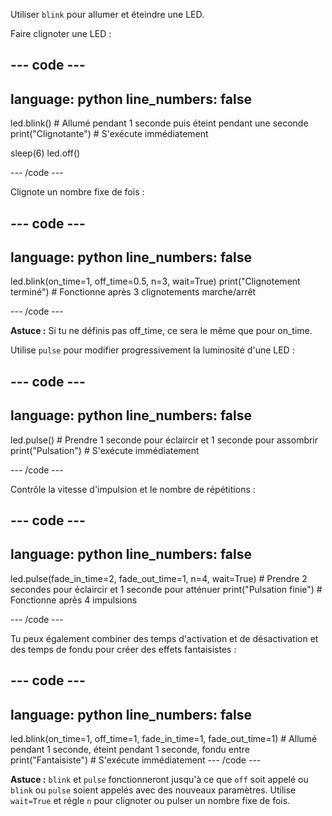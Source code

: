 Utiliser `blink` pour allumer et éteindre une LED.

Faire clignoter une LED :

--- code ---
---
language: python
line_numbers: false
---
led.blink() # Allumé pendant 1 seconde puis éteint pendant une seconde 
print("Clignotante") # S'exécute immédiatement

sleep(6) 
led.off()

--- /code ---

Clignote un nombre fixe de fois :

--- code ---
---
language: python
line_numbers: false
---
led.blink(on_time=1, off_time=0.5, n=3, wait=True) 
print("Clignotement terminé") # Fonctionne après 3 clignotements marche/arrêt

--- /code ---

**Astuce :** Si tu ne définis pas off_time, ce sera le même que pour on_time.

Utilise `pulse` pour modifier progressivement la luminosité d'une LED :

--- code ---
---
language: python
line_numbers: false
---
led.pulse() # Prendre 1 seconde pour éclaircir et 1 seconde pour assombrir 
print("Pulsation") # S'exécute immédiatement

--- /code ---

Contrôle la vitesse d'impulsion et le nombre de répétitions :

--- code ---
---
language: python
line_numbers: false
---
led.pulse(fade_in_time=2, fade_out_time=1, n=4, wait=True) # Prendre 2 secondes pour éclaircir et 1 seconde pour atténuer 
print("Pulsation finie") # Fonctionne après 4 impulsions

--- /code ---

Tu peux également combiner des temps d'activation et de désactivation et des temps de fondu pour créer des effets fantaisistes :

--- code ---
---
language: python
line_numbers: false
---
led.blink(on_time=1, off_time=1, fade_in_time=1, fade_out_time=1) # Allumé pendant 1 seconde, éteint pendant 1 seconde, fondu entre 
print("Fantaisiste") # S'exécute immédiatement
--- /code ---

**Astuce :** `blink` et `pulse` fonctionneront jusqu'à ce que `off` soit appelé ou `blink` ou `pulse` soient appelés avec des nouveaux paramètres. Utilise `wait=True` et régle `n` pour clignoter ou pulser un nombre fixe de fois.
